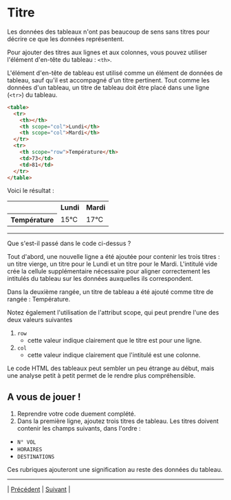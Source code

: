 # Titre

Les données des tableaux n'ont pas beaucoup de sens sans titres pour décrire ce que les données représentent.

Pour ajouter des titres aux lignes et aux colonnes, vous pouvez utiliser l'élément d'en-tête du tableau : `<th>`.

L'élément d'en-tête de tableau est utilisé comme un élément de données de tableau, sauf qu'il est accompagné d'un titre pertinent. Tout comme les données d'un tableau, un titre de tableau doit être placé dans une ligne (`<tr>`) du tableau.

```html
<table>
  <tr>
    <th></th>
    <th scope="col">Lundi</th>
    <th scope="col">Mardi</th>
  </tr>
  <tr>
    <th scope="row">Température</th>
    <td>73</td>
    <td>81</td>
  </tr>
</table>
```
Voici le résultat :
<table>
  <tr>
    <th></th>
    <th scope="col">Lundi</th>
    <th scope="col">Mardi</th>
  </tr>
  <tr>
    <th scope="row">Température</th>
    <td>15°C</td>
    <td>17°C</td>
  </tr>
</table>

___

Que s'est-il passé dans le code ci-dessus ?

Tout d'abord, une nouvelle ligne a été ajoutée pour contenir les trois titres : un titre vierge, un titre pour le Lundi et un titre pour le Mardi. L'intitulé vide crée la cellule supplémentaire nécessaire pour aligner correctement les intitulés du tableau sur les données auxquelles ils correspondent.

Dans la deuxième rangée, un titre de tableau a été ajouté comme titre de rangée : Température.

Notez également l'utilisation de l'attribut scope, qui peut prendre l'une des deux valeurs suivantes

1. `row`
    - cette valeur indique clairement que le titre est pour une ligne.
2. `col` 
    - cette valeur indique clairement que l'intitulé est une colonne.

Le code HTML des tableaux peut sembler un peu étrange au début, mais une analyse petit à petit permet de le rendre plus compréhensible.

## A vous de jouer !

1. Reprendre votre code duement complété.
2. Dans la première ligne, ajoutez trois titres de tableau. Les titres doivent contenir les champs suivants, dans l'ordre :
  - `N° VOL`
  - `HORAIRES`
  - `DESTINATIONS`

Ces rubriques ajouteront une signification au reste des données du tableau.

___

| [Précédent](./3-donnees.md)       | [Suivant](./5-bordure.md)        |
